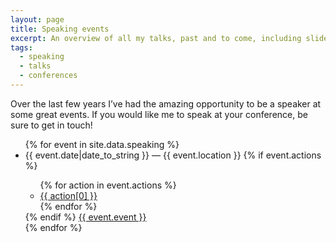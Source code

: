 ```yaml
---
layout: page
title: Speaking events
excerpt: An overview of all my talks, past and to come, including slides and videos.
tags:
  - speaking
  - talks
  - conferences
---
```


Over the last few years I’ve had the amazing opportunity to be a speaker at some great events. If you would like me to speak at your conference, be sure to get in touch!

<ul class="List">
{% for event in site.data.speaking %}
  <li class="List__item">
    <div class="List__item-inner">
      <span class="List__secondary-content">{{ event.date|date_to_string }} — {{ event.location }}
      {% if event.actions %}
      <ul class="DottedList">
      {% for action in event.actions %}
        <li>
          <a target="_blank" rel="noopener noreferrer" href="{{ action[1] }}">{{ action[0] }}</a>
        </li>
      {% endfor %}
      </ul>
      {% endif %}
      </span>
      <a href="{{ event.link }}" class="List__primary-content" target="_blank" rel="noopener noreferrer">{{ event.event }}</a>
    </div>
  </li>
{% endfor %}
</ul>
